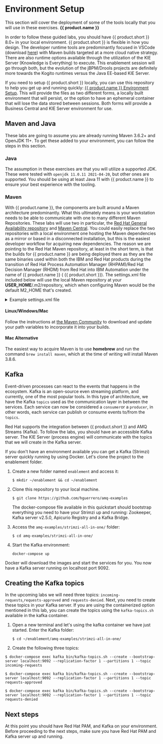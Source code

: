 # Environment Setup

This section will cover the deployment of some of the tools locally that you will use in these exercises.
**{{ product.name }}**

In order to follow these guided labs, you should have {{ product.short }} 8.0+ in your local environment. {{ product.short }} is flexible in how you design. The developer runtime tools are predominantly focused in VSCode (download [here](https://code.visualstudio.com)) with Maven builds targeted at a more cloud native strategy. There are also runtime options available through the utilization of the KIE Server (Knowledge is Everything) to execute. This enablement session will go through both, but the evolution of the jBPM/Drools projects are definitely more towards the Kogito runtimes versus the Java EE-based KIE Server.

If you need to setup {{ product.short }} locally, you can use this repository to help you get up and running quickly: [{{ product.name }} Environment Setup](https://github.com/timwuthenow/ibamoe-setup). This will provide the files as two different forms, a locally built environment that will persist, or the option to have an ephemeral container that will lose the data stored between sessions. Both forms will provide a Business Central and KIE Server environment for use.

## Maven and Java

These labs are going to assume you are already running Maven 3.6.2+ and OpenJDK 11+. To get these added to your environment, you can follow the steps in this section.

### Java

The assumption in these exercises are that you will utilize a supported JDK. These were tested with `openjdk 11.0.11 2021-04-20`, but other ones are supported. You should be using at least Java 11 with {{ product.name }} to ensure your best experience with the tooling.
### Maven

With {{ product.name }}, the components are built around a Maven architecture predominantly. What this ultimately means is your workstation needs to be able to communicate with one to many different Maven Repositories. These labs will use two in particular, the [Red Hat General Availability repository](https://maven.repository.redhat.com/ga/) and [Maven Central](https://repo1.maven.org/maven2/). You could easily replace the two repositories with a local environment one hosting the Maven dependencies as a mirror or based in a disconnected installation, but this is the easiest developer workflow for acquiring new dependencies. The reason we are pointing to the Red Hat Maven repository, at least in the short term, is that the builds for {{ product.name }} are being deployed there as they are the same binaries used within both the IBM and Red Hat products during the transition of Red Hat Process Automation Manager (RHPAM)/Red Hat Decision Manager (RHDM) from Red Hat into IBM Automation under the name of {{ product.name }} ( {{ product.short }}). The settings.xml file included below will use the local Maven repository at your **USER_HOME**/.m2/repository, which when configuring Maven would be the default M2_HOME that's created.

<details><summary>Example settings.xml file</summary><blockquote>

~~~xml
<?xml version="1.0" encoding="UTF-8"?>
<settings xmlns="http://maven.apache.org/SETTINGS/1.0.0"
  xmlns:xsi="http://www.w3.org/2001/XMLSchema-instance" xsi:schemaLocation="http://maven.apache.org/SETTINGS/1.0.0 http://maven.apache.org/xsd/settings-1.0.0.xsd">
  <localRepository>${user.home}/.m2/repository</localRepository>
  <interactiveMode>true</interactiveMode>
  <usePluginRegistry>false</usePluginRegistry>
  <offline>false</offline>
  <profiles>
    <!-- Profile with online repositories required by IBAMOE -->
    <profile>
      <id>brms-bpms-online-profile</id>
      <repositories>
        <repository>
        <!-- Red Hat Maven Repository-->
          <id>jboss-ga-repository</id>
          <url>https://maven.repository.redhat.com/ga/</url>
          <releases>
            <enabled>true</enabled>
          </releases>
          <snapshots>
            <enabled>false</enabled>
          </snapshots>
        </repository>
      </repositories>
      <pluginRepositories>
        <pluginRepository>
          <id>jboss-ga-plugin-repository</id>
          <url>https://maven.repository.redhat.com/ga/</url>
          <releases>
            <enabled>true</enabled>
          </releases>
          <snapshots>
            <enabled>true</enabled>
          </snapshots>
        </pluginRepository>
      </pluginRepositories>
    </profile>
    <profile>
      <id>maven-https</id>
      <activation>
        <activeByDefault>true</activeByDefault>
      </activation>
      <repositories>
        <repository>
        <!--Maven Central Repository-->
          <id>central</id>
          <url>https://repo1.maven.org/maven2</url>
          <snapshots>
            <enabled>true</enabled>
          </snapshots>
        </repository>
      </repositories>
      <pluginRepositories>
        <pluginRepository>
          <id>central</id>
          <url>https://repo1.maven.org/maven2</url>
          <snapshots>
            <enabled>false</enabled>
          </snapshots>
        </pluginRepository>
      </pluginRepositories>
    </profile>
  </profiles>
  <activeProfiles>
    <!-- Activation of the BRMS/BPMS profile -->
    <activeProfile>brms-bpms-online-profile</activeProfile>
    <activeProfile>maven-https</activeProfile>
  </activeProfiles>
</settings>
~~~

</details>

#### Linux/Windows/Mac

Follow the instructions at [the Maven Community](https://maven.apache.org/install.html) to download and update your path variables to incorporate it into your builds.

#### Mac Alternative

The easiest way to acquire Maven is to use **homebrew** and run the command `brew install maven`, which at the time of writing will install Maven 3.8.6.

## Kafka

Event-driven processes can react to the events that happens in the ecosystem. Kafka is an open-source even streaming platform, and currently, one of the most popular tools. In this type of architecture, we have the Kafka `topics` used as the communication layer in between the services. Each service can now be considered a `consumer`or a `producer`, in other words, each service can publish or consume events to/from the `topics`.  

Red Hat supports the integration between {{ product.short }} and AMQ Streams (Kafka). To follow the labs, you should have an accessible Kafka server. The KIE Server (process engine) will communicate with the topics that we will create in the Kafka server. 

If you don't have an environment available you can get a Kafka (Strimzi) server quickly running by using Docker. Let's clone the project to the enablement folder. 

1. Create a new folder named `enablement` and access it:

	```
	$ mkdir ~/enablement && cd ~/enablement
	```

1. Clone this repository to your local machine.

	```
	$ git clone https://github.com/hguerrero/amq-examples
	```

	The docker-compose file available in this quickstart should bootstrap everything you need to have your Strimzi up and running: Zookeeper, Kafka server v2.5.0, Apicurio Registry and a Kafka Bridge. 

2. Access the `amq-examples/strimzi-all-in-one/` folder:

	```
	$ cd amq-examples/strimzi-all-in-one/
	```

3. Start the Kafka environment:

	```
	docker-compose up 
	```

Docker will download the images and start the services for you. You now have a Kafka server running on localhost port 9092. 

## Creating the Kafka topics

In the upcoming labs we will need three topics: `incoming-requests`,`requests-approved` and `requests-denied`. Next, you need to create these topics in your Kafka server. If you are using the containerized option mentioned in this lab, you can create the topics using the `kafka-topics.sh` available in the kafka container. 

1. Open a new terminal and let's using the kafka container we have just started. Enter the Kafka folder:

	```
	$ cd ~/enablement/amq-examples/strimzi-all-in-one/
	```

2. Create the following three topics:

~~~
$ docker-compose exec kafka bin/kafka-topics.sh --create --bootstrap-server localhost:9092 --replication-factor 1 --partitions 1 --topic incoming-requests

$ docker-compose exec kafka bin/kafka-topics.sh --create --bootstrap-server localhost:9092 --replication-factor 1 --partitions 1 --topic requests-approved

$ docker-compose exec kafka bin/kafka-topics.sh --create --bootstrap-server localhost:9092 --replication-factor 1 --partitions 1 --topic requests-denied
~~~

## Next steps

At this point you should have Red Hat PAM, and Kafka on your environment. Before proceeding to the next steps, make sure you have Red Hat PAM and Kafka server up and running.
